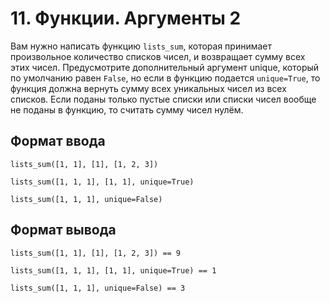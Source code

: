 # 11. Функции. Аргументы 2

Вам нужно написать функцию `lists_sum`, которая принимает произвольное количество списков чисел, и возвращает сумму всех этих чисел. Предусмотрите дополнительный аргумент unique, который по умолчанию равен `False`, но если в функцию подается `unique=True`, то функция должна вернуть сумму всех уникальных чисел из всех списков. Если поданы только пустые списки или списки чисел вообще не поданы в функцию, то считать сумму чисел нулём.

## Формат ввода
`lists_sum([1, 1], [1], [1, 2, 3])`

`lists_sum([1, 1, 1], [1, 1], unique=True)`

`lists_sum([1, 1, 1], unique=False)`

## Формат вывода
`lists_sum([1, 1], [1], [1, 2, 3]) == 9`

`lists_sum([1, 1, 1], [1, 1], unique=True) == 1`

`lists_sum([1, 1, 1], unique=False) == 3`